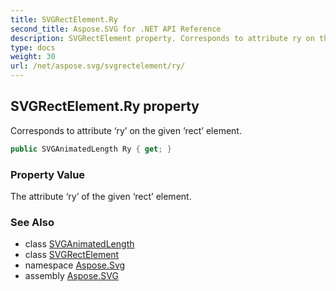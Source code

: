 ```yaml
---
title: SVGRectElement.Ry
second_title: Aspose.SVG for .NET API Reference
description: SVGRectElement property. Corresponds to attribute ry on the given rect element
type: docs
weight: 30
url: /net/aspose.svg/svgrectelement/ry/
---
```

## SVGRectElement.Ry property

Corresponds to attribute ‘ry’ on the given ‘rect’ element.

```csharp
public SVGAnimatedLength Ry { get; }
```

### Property Value

The attribute ‘ry’ of the given ‘rect’ element.

### See Also

* class [SVGAnimatedLength](../../../aspose.svg.datatypes/svganimatedlength/)
* class [SVGRectElement](../)
* namespace [Aspose.Svg](../../svgrectelement/)
* assembly [Aspose.SVG](../../../)
